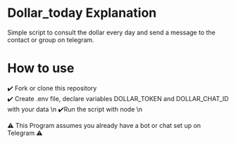 # Dollar_today Explanation
Simple script to consult the dollar every day and send a message to the contact or group on telegram.

# How to use
✔️ Fork or clone this repository <br>
✔️ Create .env file, declare variables DOLLAR_TOKEN and DOLLAR_CHAT_ID with your data \n
✔️Run the script with node \n

⚠️ This Program assumes you already have a bot or chat set up on Telegram  ⚠️
